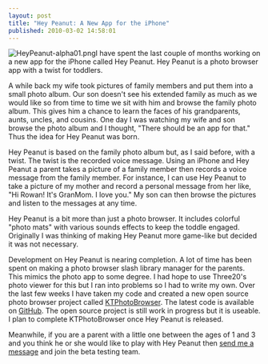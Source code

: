 ```yaml
---
layout: post
title: "Hey Peanut: A New App for the iPhone"
published: 2010-03-02 14:58:01
---
```

![HeyPeanut-alpha01.png](http://blog.whitepeaksoftware.com/wp-content/uploads/2010/03/HeyPeanut-alpha01.png)I have spent the last couple of months working on a new app for the iPhone called Hey Peanut. Hey Peanut is a photo browser app with a twist for toddlers.

A while back my wife took pictures of family members and put them into a small photo album. Our son doesn't see his extended family as much as we would like so from time to time we sit with him and browse the family photo album. This gives him a chance to learn the faces of his grandparents, aunts, uncles, and cousins. One day I was watching my wife and son browse the photo album and I thought, "There should be an app for that." Thus the idea for Hey Peanut was born.

Hey Peanut is based on the family photo album but, as I said before, with a twist. The twist is the recorded voice message. Using an iPhone and Hey Peanut a parent takes a picture of a family member then records a voice message from the family member. For instance, I can use Hey Peanut to take a picture of my mother and record a personal message from her like, "Hi Rowan! It's GranMom. I love you." My son can then browse the pictures and listen to the messages at any time.

Hey Peanut is a bit more than just a photo browser. It includes colorful "photo mats" with various sounds effects to keep the toddle engaged. Originally I was thinking of making Hey Peanut more game-like but decided it was not necessary.

Development on Hey Peanut is nearing completion. A lot of time has been spent on making a photo browser slash library manager for the parents. This mimics the photo app to some degree. I had hope to use Three20's photo viewer for this but I ran into problems so I had to write my own. Over the last few weeks I have taken my code and created a new open source photo browser project called [KTPhotoBrowser](http://github.com/kirbyt/KTPhotoBrowser). The latest code is available on [GitHub](http://github.com/kirbyt/KTPhotoBrowser). The open source project is still work in progress but it is useable. I plan to complete KTPhotoBrowser once Hey Peanut is released.

Meanwhile, if you are a parent with a little one between the ages of 1 and 3 and you think he or she would like to play with Hey Peanut then [send me a message](http://whitepeaksoftware.com/main/default/contact) and join the beta testing team.
